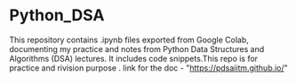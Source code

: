 # Python_DSA
This repository contains .ipynb files exported from Google Colab, documenting my practice and notes from Python Data Structures and Algorithms (DSA) lectures. It includes code snippets.This repo is for practice and rivision purpose .
link for the doc - "https://pdsaiitm.github.io/"
